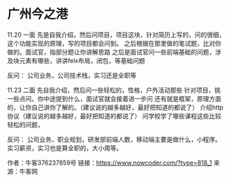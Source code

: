 # 广州今之港

11.20 一面
先是自我介绍，然后问项目，项目这块，针对简历上写的，问的很细，这个功能实现的原理，写的项目都会问到。
之后根据在那里做的笔试题，比对你做的。面试官，指部分题让你讲解思路
之后是面试官问一些前端基础的问题，涉及块元素有哪些，讲讲felx布局，闭包，等基础问题

反问：
公司业务，公司技术栈，实习还是全职等

11.23 二面
先自我介绍，然后问一些轻松的，性格，户外活动那些
针对项目，挑一些点问。你中途提到什么，面试官就会接着进一步问
还有就是框架，原理方面的，让你自己讲你了解的。（建议说的越多越好，最好把知道的都说了）
介绍http协议（建议说的越多越好，最好把知道的都说了）
问学校学了哪些课程这些比较轻松的问题，

反问：
公司业务，职业规划，研发部前端人数，移动端主要是做什么，小程序。
实习薪资，实习也是算全职的，大小周等。



作者：牛客376237859号
链接：https://www.nowcoder.com/?type=818_1
来源：牛客网